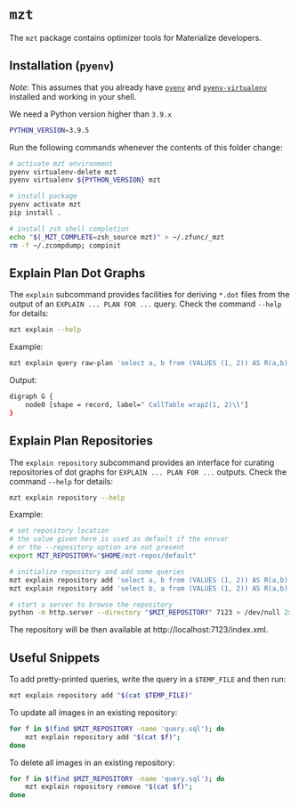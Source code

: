 # `mzt`

The `mzt` package contains optimizer tools for Materialize developers.

## Installation (`pyenv`)

*Note*: This assumes that you already have [`pyenv`](https://github.com/pyenv/pyenv) and [`pyenv-virtualenv`](https://github.com/pyenv/pyenv-virtualenv) installed and working in your shell.

We need a Python version higher than `3.9.x`

```bash
PYTHON_VERSION=3.9.5
```

Run the following commands whenever the contents of this folder change:

```bash
# activate mzt environment
pyenv virtualenv-delete mzt
pyenv virtualenv ${PYTHON_VERSION} mzt

# install package
pyenv activate mzt
pip install .

# install zsh shell completion
echo "$(_MZT_COMPLETE=zsh_source mzt)" > ~/.zfunc/_mzt
rm -f ~/.zcompdump; compinit
```

## Explain Plan Dot Graphs

The `explain` subcommand provides facilities for deriving `*.dot` files from the output of an `EXPLAIN ... PLAN FOR ...` query.
Check the command `--help` for details:

```bash
mzt explain --help
```

Example:

```bash
mzt explain query raw-plan 'select a, b from (VALUES (1, 2)) AS R(a,b)'
```

Output:

```bash
digraph G {
    node0 [shape = record, label=" CallTable wrap2(1, 2)\l"]
}
```

## Explain Plan Repositories

The `explain repository` subcommand provides an interface for curating repositories of dot graphs for `EXPLAIN ... PLAN FOR ...` outputs.
Check the command `--help` for details:

```bash
mzt explain repository --help
```

Example:

```bash
# set repository location 
# the value given here is used as default if the envvar
# or the --repository option are not present
export MZT_REPOSITORY="$HOME/mzt-repos/default"

# initialize repository and add some queries
mzt explain repository add 'select a, b from (VALUES (1, 2)) AS R(a,b)'
mzt explain repository add 'select b, a from (VALUES (1, 2)) AS R(a,b)'

# start a server to browse the repository
python -m http.server --directory "$MZT_REPOSITORY" 7123 > /dev/null 2>&1 &
```

The repository will be then available at http://localhost:7123/index.xml.

## Useful Snippets

To add pretty-printed queries, write the query in a `$TEMP_FILE` and then run:

```bash
mzt explain repository add "$(cat $TEMP_FILE)"
```

To update all images in an existing repository:

```bash
for f in $(find $MZT_REPOSITORY -name 'query.sql'); do 
    mzt explain repository add "$(cat $f)";
done
```

To delete all images in an existing repository:

```bash
for f in $(find $MZT_REPOSITORY -name 'query.sql'); do 
    mzt explain repository remove "$(cat $f)";
done
```
